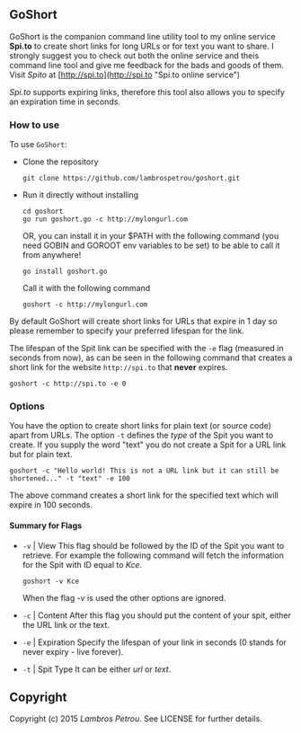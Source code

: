 ## GoShort

GoShort is the companion command line utility tool to my online service **Spi.to** to create short links for long URLs or for text you want to share. I strongly suggest you to check out both the online service and theis command line tool and give me feedback for the bads and goods of them.
Visit _Spito_ at [http://spi.to](http://spi.to "Spi.to online service")

_Spi.to_ supports expiring links, therefore this tool also allows you to specify an expiration time in seconds.

### How to use

To use `GoShort`:

* Clone the repository

  ```
  git clone https://github.com/lambrospetrou/goshort.git
  ```

* Run it directly without installing

  ```
  cd goshort
  go run goshort.go -c http://mylongurl.com 
  ```

  OR, you can install it in your $PATH with the following command (you need GOBIN and GOROOT env variables to be set) to be able to call it from anywhere!

  ```
  go install goshort.go
  ```
  
  Call it with the following command

  ```
  goshort -c http://mylongurl.com
  ```

By default GoShort will create short links for URLs that expire in 1 day so please remember to specify your preferred lifespan for the link.

The lifespan of the Spit link can be specified with the `-e` flag (measured in seconds from now), as can be seen in the following command that creates a short link for the website `http://spi.to` that **never** expires.
  
  ```
  goshort -c http://spi.to -e 0
  ```

### Options

You have the option to create short links for plain text (or source code) apart from URLs. 
The option `-t` defines the _type_ of the Spit you want to create. If you supply the word "text" you do not create a Spit for a URL link but for plain text.

  ```
  goshort -c "Hello world! This is not a URL link but it can still be shortened..." -t "text" -e 100
  ```

The above command creates a short link for the specified text which will expire in 100 seconds.

#### Summary for Flags

* `-v` | View
  This flag should be followed by the ID of the Spit you want to retrieve. For example the following command will fetch the information for the Spit with ID equal to _Kce_.

  ```
  goshort -v Kce
  ```
  When the flag _-v_ is used the other options are ignored.

* `-c` | Content
  After this flag you should put the content of your spit, either the URL link or the text.

* `-e` | Expiration
  Specify the lifespan of your link in seconds (0 stands for never expiry - live forever).

* `-t` | Spit Type
  It can be either _url_ or _text_.

## Copyright

Copyright (c) 2015 _Lambros Petrou_. See LICENSE for further details.
